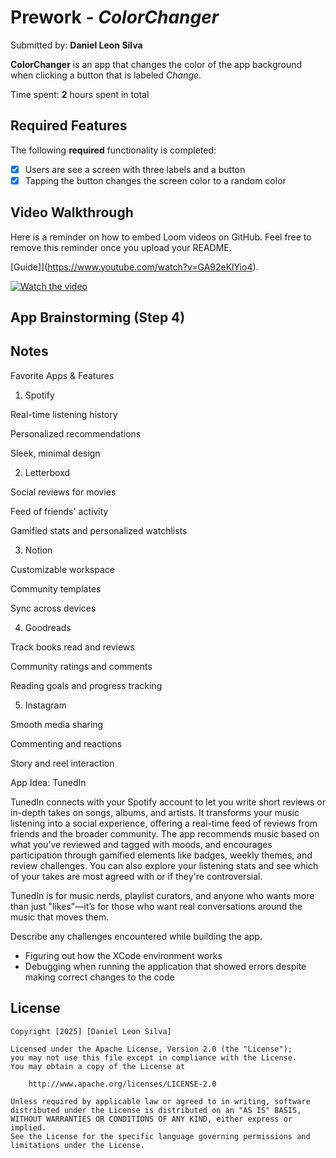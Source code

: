 # Prework - *ColorChanger*

Submitted by: **Daniel Leon Silva**

**ColorChanger** is an app that changes the color of the app background when clicking a button that is labeled *Change*.


Time spent: **2** hours spent in total

## Required Features

The following **required** functionality is completed:

- [X] Users are see a screen with three labels and a button
- [X] Tapping the button changes the screen color to a random color
 
## Video Walkthrough

Here is a reminder on how to embed Loom videos on GitHub. Feel free to remove this reminder once you upload your README. 

[Guide]](https://www.youtube.com/watch?v=GA92eKlYio4).


[![Watch the video](https://cdn.loom.com/sessions/thumbnails/20b449c7acf3482eaddf9696488ae83a-with-play.gif)](https://www.loom.com/share/20b449c7acf3482eaddf9696488ae83a)


## App Brainstorming (Step 4)

## Notes

Favorite Apps & Features
1. Spotify

Real-time listening history

Personalized recommendations

Sleek, minimal design

2. Letterboxd

Social reviews for movies

Feed of friends' activity

Gamified stats and personalized watchlists

3. Notion

Customizable workspace

Community templates

Sync across devices

4. Goodreads

Track books read and reviews

Community ratings and comments

Reading goals and progress tracking

5. Instagram

Smooth media sharing

Commenting and reactions

Story and reel interaction

App Idea: TunedIn

TunedIn connects with your Spotify account to let you write short reviews or in-depth takes on songs, albums, and artists. It transforms your music listening into a social experience, offering a real-time feed of reviews from friends and the broader community. The app recommends music based on what you’ve reviewed and tagged with moods, and encourages participation through gamified elements like badges, weekly themes, and review challenges. You can also explore your listening stats and see which of your takes are most agreed with or if they're controversial.

TunedIn is for music nerds, playlist curators, and anyone who wants more than just "likes"—it’s for those who want real conversations around the music that moves them.

Describe any challenges encountered while building the app.

- Figuring out how the XCode environment works
- Debugging when running the application that showed errors despite making correct changes to the code

## License

    Copyright [2025] [Daniel Leon Silva]

    Licensed under the Apache License, Version 2.0 (the "License");
    you may not use this file except in compliance with the License.
    You may obtain a copy of the License at

        http://www.apache.org/licenses/LICENSE-2.0

    Unless required by applicable law or agreed to in writing, software
    distributed under the License is distributed on an "AS IS" BASIS,
    WITHOUT WARRANTIES OR CONDITIONS OF ANY KIND, either express or implied.
    See the License for the specific language governing permissions and
    limitations under the License.
